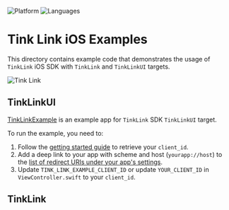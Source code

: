 ![Platform](https://img.shields.io/badge/platform-iOS-orange.svg)
![Languages](https://img.shields.io/badge/languages-swift-orange.svg)

# Tink Link iOS Examples

This directory contains example code that demonstrates the usage of `TinkLink` iOS SDK with `TinkLink` and `TinkLinkUI` targets.

![Tink Link](https://images.ctfassets.net/tmqu5vj33f7w/4YdZUwzfmUjvNKO0tHvKVj/ec14ed052771e3ef10156c29ccf004f0/overview.png)

## TinkLinkUI

[TinkLinkExample](TinkLinkExample) is an example app for `TinkLink` SDK `TinkLinkUI` target.  

To run the example, you need to:
1. Follow the [getting started guide](https://docs.tink.com/resources/getting-started/set-up-your-account) to retrieve your `client_id`.
2. Add a deep link to your app with scheme and host (`yourapp://host`) to the [list of redirect URIs under your app's settings](https://console.tink.com/overview).
3. Update `TINK_LINK_EXAMPLE_CLIENT_ID` or update `YOUR_CLIENT_ID` in `ViewController.swift` to your `client_id`. 

## TinkLink




